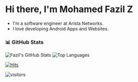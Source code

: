 # Hi there, I'm Mohamed Fazil Z
- I'm a software engineer at Arista Networks.
- I love developing Android Apps and Websites.

### 📊 **GitHub Stats**
![Fazil's GitHub Stats](https://github-readme-stats.vercel.app/api?username=fazil2003&show_icons=true&bg_color=30,000000,4B0082&title_color=ffffff&text_color=ffffff&icon_color=8A2BE2)
![Top Languages](https://github-readme-stats.vercel.app/api/top-langs/?username=fazil2003&layout=compact&bg_color=30,000000,4B0082&title_color=ffffff&text_color=ffffff)

[![Hits](https://hits.seeyoufarm.com/api/count/incr/badge.svg?url=https%3A%2F%2Fgithub.com%2Ffazil2003%2Feasydsi&count_bg=%2379C83D&title_bg=%23555555&icon=&icon_color=%23E7E7E7&title=hits&edge_flat=false)](https://hits.seeyoufarm.com)

![visitors](https://visitor-badge.glitch.me/badge?page_id=samyukthagopalsamy.samyukthagopalsamy) 

